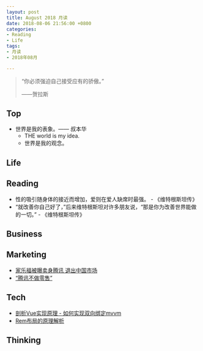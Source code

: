 ```yaml
---
layout: post
title: August 2018 月读
date: 2018-08-06 21:56:00 +0800
categories:
- Reading
- Life
tags:
- 月读
- 2018年08月

---
```


<blockquote class="blockquote-center">
<p>“你必须强迫自己接受应有的骄傲。”</p>
<p>——贺拉斯</p>
</blockquote>

## Top

- 世界是我的表象。—— 叔本华
	- THE world is my idea.
	- 世界是我的观念。


## Life


## Reading

- 性的吸引随身体的接近而增加，爱则在爱人缺席时最强。 - 《维特根斯坦传》
- “就改善你自己好了，”后来维特根斯坦对许多朋友说，“那是你为改善世界能做的一切。” - 《维特根斯坦传》


## Business


## Marketing

- [家乐福被曝卖身腾讯 退出中国市场](http://finance.sina.com.cn/stock/usstock/c/2018-08-04/doc-ihhhczfa3410010.shtml)
- [“腾讯不做零售”](http://www.nbd.com.cn/articles/2018-08-07/1242813.html)


## Tech

- [剖析Vue实现原理 - 如何实现双向绑定mvvm](https://github.com/DMQ/mvvm)
- [Rem布局的原理解析](https://yanhaijing.com/css/2017/09/29/principle-of-rem-layout/)


## Thinking

